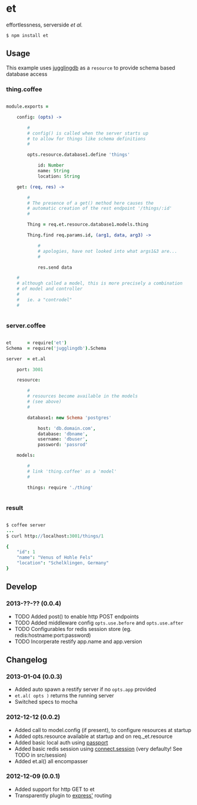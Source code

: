 et
==

effortlessness, serverside <i>et al.</i>


    $ npm install et
    



Usage
-----

This example uses [jugglingdb](https://github.com/1602/jugglingdb) as a `resource` to provide schema based database access

### thing.coffee

```coffee

module.exports = 

    config: (opts) -> 

        #
        # config() is called when the server starts up
        # to allow for things like schema definitions
        # 

        opts.resource.database1.define 'things'

            id: Number
            name: String
            location: String

    get: (req, res) ->

        #
        # The presence of a get() method here causes the 
        # automatic creation of the rest endpoint '/things/:id' 
        #

        Thing = req.et.resource.database1.models.thing

        Thing.find req.params.id, (arg1, data, arg3) -> 

            #
            # apologies, have not looked into what args1&3 are...
            #

            res.send data

    #
    # although called a model, this is more precisely a combination
    # of model and controller
    # 
    #   ie. a "controdel"
    # 



```


### server.coffee

```coffee

et      = require('et')
Schema  = require('jugglingdb').Schema

server  = et.al

    port: 3001

    resource:

        #
        # resources become available in the models
        # (see above)
        #

        database1: new Schema 'postgres'

            host: 'db.domain.com',
            database: 'dbname',
            username: 'dbuser',
            password: 'passrod'

    models:

        #
        # link 'thing.coffee' as a 'model'
        #

        things: require './thing'



```


### result

```coffee

$ coffee server
...
$ curl http://localhost:3001/things/1

{
    "id": 1
    "name": "Venus of Hohle Fels"
    "location": "Schelklingen, Germany"
}

```

Develop
-------

### 2013-??-?? (0.0.4)

* TODO Added post() to enable http POST endpoints
* TODO Added middleware config `opts.use.before` and `opts.use.after`
* TODO Configurables for redis session store (eg. redis:hostname:port:password)
* TODO Incorperate restify app.name and app.version


Changelog
---------

### 2013-01-04 (0.0.3)

* Added auto spawn a restify server if no `opts.app` provided
* `et.al( opts )` returns the running server
* Switched specs to mocha

### 2012-12-12 (0.0.2)

* Added call to model.config (if present), to configure resources at startup
* Added opts.resource available at startup and on req._et.resource
* Added basic local auth using [passport](http://passportjs.org/) 
* Added basic redis session using [connect.session](http://www.senchalabs.org/connect/session.html) (very defaulty! See TODO in src/session)
* Added et.al() all encompasser

### 2012-12-09 (0.0.1)

* Added support for http GET to et
* Transparently plugin to [express'](https://github.com/visionmedia/express) routing

